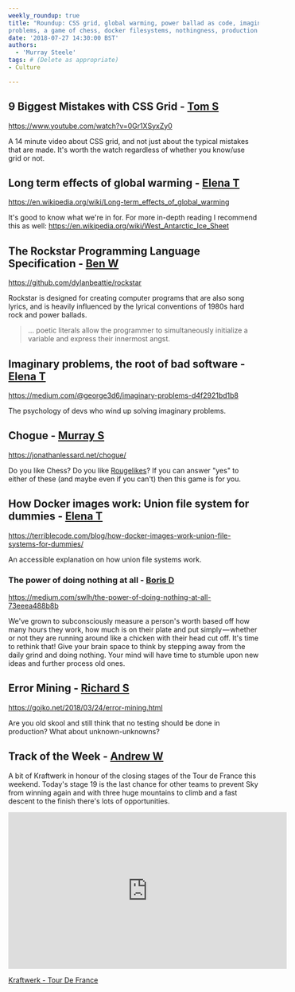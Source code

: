```yaml
---
weekly_roundup: true
title: "Roundup: CSS grid, global warming, power ballad as code, imaginary
problems, a game of chess, docker filesystems, nothingness, production testing"
date: '2018-07-27 14:30:00 BST'
authors:
  - 'Murray Steele'
tags: # (Delete as appropriate)
- Culture

---
```



## 9 Biggest Mistakes with CSS Grid - [Tom S](/team#tom-sabin)

https://www.youtube.com/watch?v=0Gr1XSyxZy0

A 14 minute video about CSS grid, and not just about the typical mistakes that
are made. It's worth the watch regardless of whether you know/use grid or not.

## Long term effects of global warming - [Elena T](/team#elena-tanasoiu)

https://en.wikipedia.org/wiki/Long-term_effects_of_global_warming

It's good to know what we're in for.  For more in-depth reading I recommend
this as well: https://en.wikipedia.org/wiki/West_Antarctic_Ice_Sheet

## The Rockstar Programming Language Specification - [Ben W](/team#ben-wong)

https://github.com/dylanbeattie/rockstar

Rockstar is designed for creating computer programs that are also song lyrics,
and is heavily influenced by the lyrical conventions of 1980s hard rock and
power ballads.

> ... poetic literals allow the programmer to simultaneously initialize a
> variable and express their innermost angst.

## Imaginary problems, the root of bad software - [Elena T](/team#elena-tanasoiu)

https://medium.com/@george3d6/imaginary-problems-d4f2921bd1b8

The psychology of devs who wind up solving imaginary problems.

## Chogue - [Murray S](/team#murray-steele)

https://jonathanlessard.net/chogue/

Do you like Chess?  Do you like [Rougelikes][rougelikes]?  If you can answer
"yes" to either of these (and maybe even if you can't) then this game is for
you.

[rougelikes]: https://en.wikipedia.org/wiki/Roguelike

## How Docker images work: Union file system for dummies - [Elena T](/team#elena-tanasoiu)

https://terriblecode.com/blog/how-docker-images-work-union-file-systems-for-dummies/

An accessible explanation on how union file systems work.

### The power of doing nothing at all - [Boris D](/team#boris-divjak)

https://medium.com/swlh/the-power-of-doing-nothing-at-all-73eeea488b8b

We've grown to subconsciously measure a person's worth based off how many hours
they work, how much is on their plate and put simply — whether or not they are
running around like a chicken with their head cut off. It's time to rethink
that! Give your brain space to think by stepping away from the daily grind and
doing nothing. Your mind will have time to stumble upon new ideas and further
process old ones.

## Error Mining - [Richard S](/team#richard-stobart)

https://gojko.net/2018/03/24/error-mining.html

Are you old skool and still think that no testing should be done in production?
What about unknown-unknowns?


## Track of the Week - [Andrew W](/team#andrew-white)

A bit of Kraftwerk in honour of the closing stages of the Tour de France this
weekend. Today's stage 19 is the last chance for other teams to prevent Sky from
winning again and with three huge mountains to climb and a fast descent to the
finish there's lots of opportunities.

<iframe width="560" height="315" src="https://www.youtube.com/embed/rTe7U92ecX8" frameborder="0" allow="autoplay; encrypted-media" allowfullscreen></iframe>

[Kraftwerk - Tour De France](https://www.youtube.com/watch?v=rTe7U92ecX8)
